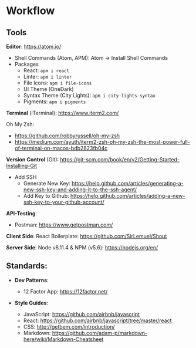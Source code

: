 # Workflow

## Tools
__Editor__: https://atom.io/
* Shell Commands (Atom, APM): Atom -> Install Shell Commands
* Packages
  * React: ```apm i react```
  * Linter: ```apm i linter```
  * File Icons: ```apm i file-icons```
  * UI Theme (OneDark)
  * Syntax Theme (City Lights): ```apm i city-lights-syntax```
  * Pigments: ```apm i pigments```


__Terminal__ (iTerminal): https://www.iterm2.com/

Oh My Zsh:
* https://github.com/robbyrussell/oh-my-zsh
* https://medium.com/ayuth/iterm2-zsh-oh-my-zsh-the-most-power-full-of-terminal-on-macos-bdb2823fb04c

__Version Control__ (Git): https://git-scm.com/book/en/v2/Getting-Started-Installing-Git
* Add SSH
  * Generate New Key: https://help.github.com/articles/generating-a-new-ssh-key-and-adding-it-to-the-ssh-agent/
  * Add Key to Github: https://help.github.com/articles/adding-a-new-ssh-key-to-your-github-account/

__API-Testing__:
  * Postman: https://www.getpostman.com/

__Client Side__: React Boilerplate: https://github.com/SirLemuel/Shout

__Server Side__: Node v8.11.4 & NPM (v5.6): https://nodejs.org/en/

## Standards:
* __Dev Patterns__:
    * 12 Factor App: https://12factor.net/


* __Style Guides__:
  * JavaScript: https://github.com/airbnb/javascript
  * React: https://github.com/airbnb/javascript/tree/master/react
  * CSS: http://getbem.com/introduction/
  * Markdown: https://github.com/adam-p/markdown-here/wiki/Markdown-Cheatsheet
